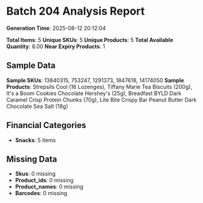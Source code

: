 # Batch 204 Analysis Report

**Generation Time**: 2025-08-12 20:12:04

**Total Items**: 5
**Unique SKUs**: 5
**Unique Products**: 5
**Total Available Quantity**: 8.00
**Near Expiry Products**: 1

## Sample Data
**Sample SKUs**: 13840315, 753247, 1291373, 1847618, 14174050
**Sample Products**: Strepsils Cool (16 Lozenges), Tiffany Marie Tea Biscuits (200g), It's a Boom Cookies Chocolate Hershey's (25g), Breadfast BYLD Dark Caramel Crisp Protein Chunks (70g), Lite Bite Crispy Bar Peanut Butter Dark Chocolate Sea Salt (18g)

## Financial Categories
- **Snacks**: 5 items

## Missing Data
- **Skus**: 0 missing
- **Product_ids**: 0 missing
- **Product_names**: 0 missing
- **Barcodes**: 0 missing
